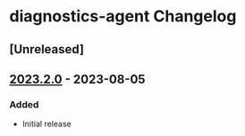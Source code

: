 <!-- Keep a Changelog guide -> https://keepachangelog.com -->

# diagnostics-agent Changelog

## [Unreleased]

## [2023.2.0] - 2023-08-05

### Added
- Initial release

[2023.2.0]: https://github.com/rafaelldi/diagnostics-agent/commits/v2023.2.0